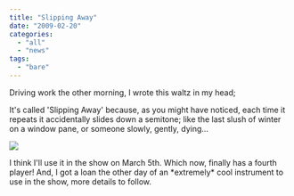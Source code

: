 ```yaml
---
title: "Slipping Away"
date: "2009-02-20"
categories: 
  - "all"
  - "news"
tags: 
  - "bare"
---
```


Driving work the other morning, I wrote this waltz in my head;

It's called 'Slipping Away' because, as you might have noticed, each time it repeats it accidentally slides down a semitone; like the last slush of winter on a window pane, or someone slowly, gently, dying...

[![](http://tedthetrumpet.files.wordpress.com/2009/02/slippingaway.png?w=211)](http://tedthetrumpet.files.wordpress.com/2009/02/slippingaway.png)

I think I'll use it in the show on March 5th. Which now, finally has a fourth player! And, I got a loan the other day of an \*extremely\* cool instrument to use in the show, more details to follow.

